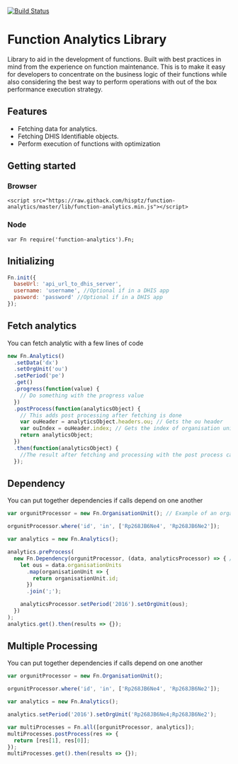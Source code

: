 [![Build Status](https://travis-ci.org/hisptz/function-analytics.svg?branch=develop)](https://travis-ci.org/hisptz/function-analytics)

# Function Analytics Library

Library to aid in the development of functions. Built with best practices in mind from the experience on function maintenance.
This is to make it easy for developers to concentrate on the business logic of their functions while also considering the best way
to perform operations with out of the box performance execution strategy.

## Features

- Fetching data for analytics.
- Fetching DHIS Identifiable objects.
- Perform execution of functions with optimization

## Getting started

### Browser

```
<script src="https://raw.githack.com/hisptz/function-analytics/master/lib/function-analytics.min.js"></script>
```

### Node

```
var Fn require('function-analytics').Fn;
```

## Initializing

```js
Fn.init({
  baseUrl: 'api_url_to_dhis_server',
  username: 'username', //Optional if in a DHIS app
  pasword: 'password' //Optional if in a DHIS app
});
```

## Fetch analytics

You can fetch analytic with a few lines of code

```js
new Fn.Analytics()
  .setData('dx')
  .setOrgUnit('ou')
  .setPeriod('pe')
  .get()
  .progress(function(value) {
    // Do something with the progress value
  })
  .postProcess(function(analyticsObject) {
    // This adds post processing after fetching is done
    var ouHeader = analyticsObject.headers.ou; // Gets the ou header
    var ouIndex = ouHeader.index; // Gets the index of organisation unit header
    return analyticsObject;
  })
  .then(function(analyticsObject) {
    //The result after fetching and processing with the post process callback
  });
```

## Dependency

You can put together dependencies if calls depend on one another

```js
var orgunitProcessor = new Fn.OrganisationUnit(); // Example of an organisation fethcer

orgunitProcessor.where('id', 'in', ['Rp268JB6Ne4', 'Rp268JB6Ne2']);

var analytics = new Fn.Analytics();

analytics.preProcess(
  new Fn.Dependency(orgunitProcessor, (data, analyticsProcessor) => { // Adds dependency
    let ous = data.organisationUnits
      .map(organisationUnit => {
        return organisationUnit.id;
      })
      .join(';');

    analyticsProcessor.setPeriod('2016').setOrgUnit(ous);
  })
);
analytics.get().then(results => {});
```

## Multiple Processing

You can put together dependencies if calls depend on one another

```js
var orgunitProcessor = new Fn.OrganisationUnit();

orgunitProcessor.where('id', 'in', ['Rp268JB6Ne4', 'Rp268JB6Ne2']);

var analytics = new Fn.Analytics();

analytics.setPeriod('2016').setOrgUnit('Rp268JB6Ne4;Rp268JB6Ne2');

var multiProcesses = Fn.all([orgunitProcessor, analytics]);
multiProcesses.postProcess(res => {
  return [res[1], res[0]];
});
multiProcesses.get().then(results => {});
```
